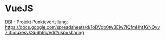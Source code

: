 # VueJS
 DBI - Projekt
 Punkteverteilung: https://docs.google.com/spreadsheets/d/1oDVob0tw3EIw7IQfmHht1GNQyv7i35ouxesvkSu6b9c/edit?usp=sharing
